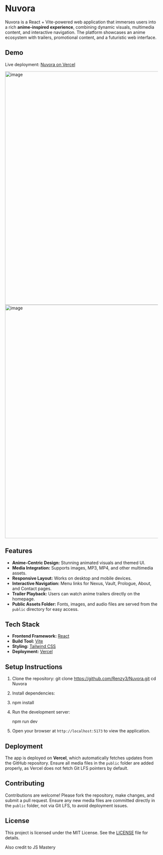 # Nuvora

Nuvora is a React + Vite-powered web application that immerses users into a rich **anime-inspired experience**, combining dynamic visuals, multimedia content, and interactive navigation. The platform showcases an anime ecosystem with trailers, promotional content, and a futuristic web interface.

## Demo

Live deployment: [Nuvora on Vercel](https://nuvora-two.vercel.app)

<img width="1366" height="768" alt="image" src="https://github.com/user-attachments/assets/0dea7f24-2f1e-430a-ac88-4029acdc366c" />


<img width="1366" height="768" alt="image" src="https://github.com/user-attachments/assets/28dcf0b0-44e5-463e-adcc-fe788feb3ee2" />



## Features

- **Anime-Centric Design:** Stunning animated visuals and themed UI.
- **Media Integration:** Supports images, MP3, MP4, and other multimedia assets.
- **Responsive Layout:** Works on desktop and mobile devices.
- **Interactive Navigation:** Menu links for Nexus, Vault, Prologue, About, and Contact pages.
- **Trailer Playback:** Users can watch anime trailers directly on the homepage.
- **Public Assets Folder:** Fonts, images, and audio files are served from the `public` directory for easy access.

## Tech Stack

- **Frontend Framework:** [React](https://reactjs.org/)
- **Build Tool:** [Vite](https://vitejs.dev/)
- **Styling:** [Tailwind CSS](https://tailwindcss.com/)
- **Deployment:** [Vercel](https://vercel.com/)

## Setup Instructions

1. Clone the repository:
   git clone https://github.com/Renzy3/Nuvora.git
   cd Nuvora

2. Install dependencies:
3. 
   npm install

4. Run the development server:

   npm run dev


5. Open your browser at `http://localhost:5173` to view the application.

## Deployment

The app is deployed on **Vercel**, which automatically fetches updates from the GitHub repository. Ensure all media files in the `public` folder are added properly, as Vercel does not fetch Git LFS pointers by default.

## Contributing

Contributions are welcome! Please fork the repository, make changes, and submit a pull request. Ensure any new media files are committed directly in the `public` folder, not via Git LFS, to avoid deployment issues.

## License

This project is licensed under the MIT License. See the [LICENSE](LICENSE) file for details.

Also credit to JS Mastery
